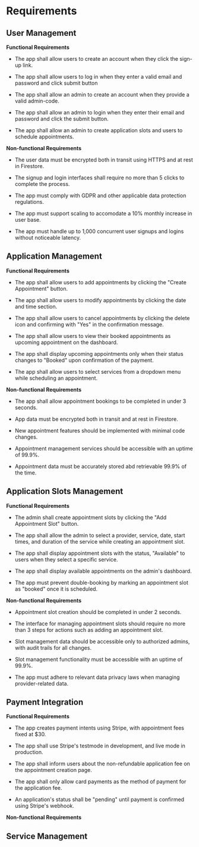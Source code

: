# Requirements

## User Management

**Functional Requirements**

- The app shall allow users to create an account when they click the sign-up link.

- The app shall allow users to log in when they enter a valid email and password and click submit button

- The app shall allow an admin to create an account when they provide a valid admin-code.

- The app shall allow an admin to login when they enter their email and password and click the submit button.

- The app shall allow an admin to create application slots and users to schedule appointments.

**Non-functional Requirements**

- The user data must be encrypted both in transit using HTTPS and at rest in Firestore.

- The signup and login interfaces shall require no more than 5 clicks to complete the process.

- The app must comply with GDPR and other applicable data protection regulations.

- The app must  support scaling to accomodate a 10% monthly increase in user base.

- The app must handle up to 1,000 concurrent user signups and logins without noticeable latency.

## Application Management

**Functional Requirements**

- The app shall allow users to add appointments by clicking the "Create Appointment" button.

- The app shall allow users to modify appointments by clicking the date and time section. 

- The app shall allow users to cancel appointments by clicking the delete icon and confirming with "Yes" in the confirmation message.

- The app shall allow users to view their booked appointments as upcoming appointment on the dashboard.

- The app shall display upcoming appointments only when their status changes to "Booked" upon confirmation of the payment.

- The app shall allow users to select services from a dropdown menu while scheduling an appointment.

**Non-functional Requirements**

- The app shall allow appointment bookings to be completed in under 3 seconds.

- App data must be encrypted both in transit and at rest in Firestore.

- New appointment features should be implemented with minimal code changes.

- Appointment management services should be accessible with an uptime of 99.9%.

- Appointment data must be accurately stored abd retrievable 99.9% of the time.

## Application Slots Management

**Functional Requirements**

- The admin shall create appointment slots by clicking the "Add Appointment Slot" button.

- The app shall allow the admin to select a provider, service, date, start times, and duration of the service while creating an appointment slot.

- The app shall display appointment slots with the status, "Available" to users when they select a specific service.

- The app shall display available appointments on the admin's dashboard.

- The app must prevent double-booking by marking an appointment slot as "booked" once it is scheduled.

**Non-functional Requirements**

- Appointment slot creation should be completed in under 2 seconds.

- The interface for managing appointment slots should require no more than 3 steps for actions such as adding an appointment slot.

- Slot management data should be accessible only to authorized admins, with audit trails for all changes.

- Slot management functionality must be accessible with an uptime of 99.9%.

- The app must adhere to relevant data privacy laws when managing provider-related data.

## Payment Integration

**Functional Requirements**

- The app creates payment intents using Stripe, with appointment fees fixed at $30.

- The app shall use Stripe's testmode in development, and live mode in production.

- The app shall inform users about the non-refundable application fee on the appointment creation page.

- The app shall only allow card payments as the method of payment for the application fee.

- An application's status shall be "pending" until payment is confirmed using Stripe's webhook.

**Non-functional Requirements**



## Service Management
